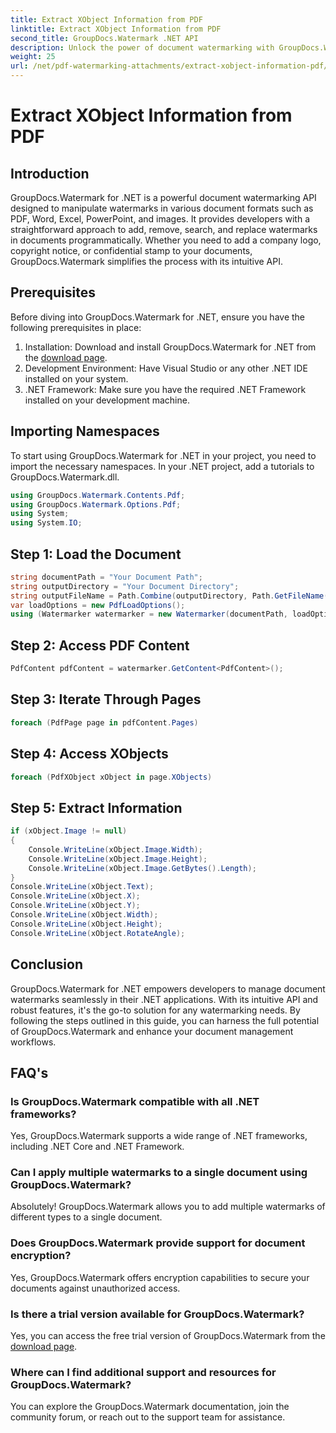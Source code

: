 ```yaml
---
title: Extract XObject Information from PDF
linktitle: Extract XObject Information from PDF
second_title: GroupDocs.Watermark .NET API
description: Unlock the power of document watermarking with GroupDocs.Watermark for .NET. Seamlessly manage watermarks in PDFs, Word documents, and images.
weight: 25
url: /net/pdf-watermarking-attachments/extract-xobject-information-pdf/
---
```


# Extract XObject Information from PDF

## Introduction
GroupDocs.Watermark for .NET is a powerful document watermarking API designed to manipulate watermarks in various document formats such as PDF, Word, Excel, PowerPoint, and images. It provides developers with a straightforward approach to add, remove, search, and replace watermarks in documents programmatically. Whether you need to add a company logo, copyright notice, or confidential stamp to your documents, GroupDocs.Watermark simplifies the process with its intuitive API.
## Prerequisites
Before diving into GroupDocs.Watermark for .NET, ensure you have the following prerequisites in place:
1. Installation: Download and install GroupDocs.Watermark for .NET from the [download page](https://releases.groupdocs.com/Watermark/net/).
2. Development Environment: Have Visual Studio or any other .NET IDE installed on your system.
3. .NET Framework: Make sure you have the required .NET Framework installed on your development machine.

## Importing Namespaces
To start using GroupDocs.Watermark for .NET in your project, you need to import the necessary namespaces.
In your .NET project, add a tutorials to GroupDocs.Watermark.dll.
```csharp
using GroupDocs.Watermark.Contents.Pdf;
using GroupDocs.Watermark.Options.Pdf;
using System;
using System.IO;
```
## Step 1: Load the Document
```csharp
string documentPath = "Your Document Path";
string outputDirectory = "Your Document Directory";
string outputFileName = Path.Combine(outputDirectory, Path.GetFileName(documentPath));
var loadOptions = new PdfLoadOptions();
using (Watermarker watermarker = new Watermarker(documentPath, loadOptions))
```
## Step 2: Access PDF Content
```csharp
PdfContent pdfContent = watermarker.GetContent<PdfContent>();
```
## Step 3: Iterate Through Pages
```csharp
foreach (PdfPage page in pdfContent.Pages)
```
## Step 4: Access XObjects
```csharp
foreach (PdfXObject xObject in page.XObjects)
```
## Step 5: Extract Information
```csharp
if (xObject.Image != null)
{
    Console.WriteLine(xObject.Image.Width);
    Console.WriteLine(xObject.Image.Height);
    Console.WriteLine(xObject.Image.GetBytes().Length);
}
Console.WriteLine(xObject.Text);
Console.WriteLine(xObject.X);
Console.WriteLine(xObject.Y);
Console.WriteLine(xObject.Width);
Console.WriteLine(xObject.Height);
Console.WriteLine(xObject.RotateAngle);
```

## Conclusion
GroupDocs.Watermark for .NET empowers developers to manage document watermarks seamlessly in their .NET applications. With its intuitive API and robust features, it's the go-to solution for any watermarking needs. By following the steps outlined in this guide, you can harness the full potential of GroupDocs.Watermark and enhance your document management workflows.
## FAQ's
### Is GroupDocs.Watermark compatible with all .NET frameworks?
Yes, GroupDocs.Watermark supports a wide range of .NET frameworks, including .NET Core and .NET Framework.
### Can I apply multiple watermarks to a single document using GroupDocs.Watermark?
Absolutely! GroupDocs.Watermark allows you to add multiple watermarks of different types to a single document.
### Does GroupDocs.Watermark provide support for document encryption?
Yes, GroupDocs.Watermark offers encryption capabilities to secure your documents against unauthorized access.
### Is there a trial version available for GroupDocs.Watermark?
Yes, you can access the free trial version of GroupDocs.Watermark from the [download page](https://releases.groupdocs.com/).
### Where can I find additional support and resources for GroupDocs.Watermark?
You can explore the GroupDocs.Watermark documentation, join the community forum, or reach out to the support team for assistance.
